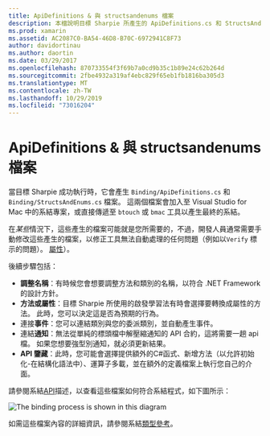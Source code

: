 ```yaml
---
title: ApiDefinitions & 與 structsandenums 檔案
description: 本檔說明目標 Sharpie 所產生的 ApiDefinitions.cs 和 StructsAndEnums.cs 檔案。 然後，這些檔案會用來從C#存取目標-C 程式碼。
ms.prod: xamarin
ms.assetid: AC2087C0-BA54-46D8-B70C-6972941C8F73
author: davidortinau
ms.author: daortin
ms.date: 03/29/2017
ms.openlocfilehash: 870733554f3f69b7a0cd9b35c1b89e24c62b264d
ms.sourcegitcommit: 2fbe4932a319af4ebc829f65eb1fb1816ba305d3
ms.translationtype: MT
ms.contentlocale: zh-TW
ms.lasthandoff: 10/29/2019
ms.locfileid: "73016204"
---
```

# <a name="apidefinitions--structsandenums-files"></a>ApiDefinitions & 與 structsandenums 檔案

當目標 Sharpie 成功執行時，它會產生 `Binding/ApiDefinitions.cs` 和 `Binding/StructsAndEnums.cs` 檔案。
這兩個檔案會加入至 Visual Studio for Mac 中的系結專案，或直接傳遞至 `btouch` 或 `bmac` 工具以產生最終的系結。

在*某些*情況下，這些產生的檔案可能就是您所需要的，不過，開發人員通常需要手動修改這些產生的檔案，以修正工具無法自動處理的任何問題（例如以`Verify` 標示的問題）。 [屬性](~/cross-platform/macios/binding/objective-sharpie/platform/verify.md)）。

後續步驟包括：

- **調整名稱**：有時候您會想要調整方法和類別的名稱，以符合 .NET Framework 的設計方針。
- **方法或屬性**：目標 Sharpie 所使用的啟發學習法有時會選擇要轉換成屬性的方法。 此時，您可以決定這是否為預期的行為。
- 連接**事件**：您可以連結類別與您的委派類別，並自動產生事件。
- 連結**通知**：無法從單純的標頭檔中解壓縮通知的 API 合約，這將需要一趟 api 檔。 如果您想要強型別通知，就必須更新結果。
- **API 鑒藏**：此時，您可能會選擇提供額外的C#函式、新增方法（以允許初始化-在結構化語法中）、運算子多載，並在額外的定義檔案上執行您自己的介面。

請參閱系結[API](~/cross-platform/macios/binding/objective-c-libraries.md)描述，以查看這些檔案如何符合系結程式，如下圖所示：

![](apidefinitions-structsandenums-images/binding-flowchart.png "The binding process is shown in this diagram")

如需這些檔案內容的詳細資訊，請參閱系結[類型參考](~/cross-platform/macios/binding/binding-types-reference.md)。
